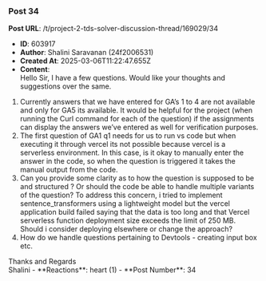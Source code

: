 ### Post 34
**Post URL**: /t/project-2-tds-solver-discussion-thread/169029/34
- **ID**: 603917
- **Author**: Shalini Saravanan (24f2006531)
- **Created At**: 2025-03-06T11:22:47.655Z
- **Content**:  
  Hello Sir,
I have a few questions. Would like your thoughts and suggestions over the same.
<ol>
<li>
Currently answers that we have entered for GA’s 1 to 4 are not available and only for GA5 its available. It would be helpful for the project (when running the Curl command for each of the question) if the assignments can display the answers we’ve entered as well for verification purposes.
</li>
<li>
The first question of GA1 q1 needs for us to run vs code but when executing it through vercel its not possible because vercel is a serverless environment. In this case, is it okay to manually enter the answer in the code, so when the question is triggered it takes the manual output from the code.
</li>
<li>
Can you provide some clarity as to how the question is supposed to be and structured ? Or should the code be able to handle multiple variants of the question? To address this concern, i tried to implement sentence_transformers using a lightweight model but the vercel application build failed saying that the data is too long and that Vercel serverless function deployment size exceeds the limit of 250 MB. Should i consider deploying elsewhere or change the approach?
</li>
<li>
How do we handle questions pertaining to Devtools - creating input box etc.
</li>
</ol>
Thanks and Regards<br>
Shalini
- **Reactions**: heart (1)
- **Post Number**: 34


